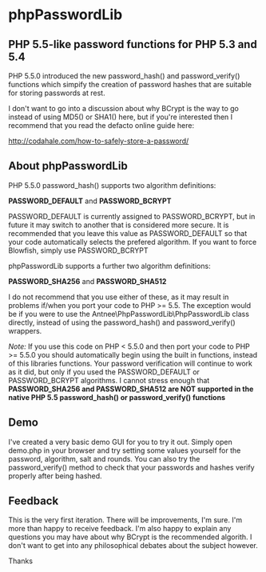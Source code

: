 # phpPasswordLib

## PHP 5.5-like password functions for PHP 5.3 and 5.4

PHP 5.5.0 introduced the new password_hash() and password_verify() functions
which simpify the creation of password hashes that are suitable for storing
passwords at rest.

I don't want to go into a discussion about why BCrypt is the way to go instead
of using MD5() or SHA1() here, but if you're interested then I recommend that
you read the defacto online guide here:

http://codahale.com/how-to-safely-store-a-password/

## About phpPasswordLib

PHP 5.5.0 password_hash() supports two algorithm definitions:

**PASSWORD_DEFAULT** and **PASSWORD_BCRYPT**

PASSWORD_DEFAULT is currently assigned to PASSWORD_BCRYPT, but in future it may
switch to another that is considered more secure. It is recommended that you
leave this value as PASSWORD_DEFAULT so that your code automatically selects the
prefered algorithm. If you want to force Blowfish, simply use PASSWORD_BCRYPT

phpPasswordLib supports a further two algorithm definitions:

**PASSWORD_SHA256** and **PASSWORD_SHA512**

I do not recommend that you use either of these, as it may result in problems
if/when you port your code to PHP >= 5.5. The exception would be if you were to
use the Antnee\PhpPasswordLib\PhpPasswordLib class directly, instead of using
the password_hash() and password_verify() wrappers.

_Note:_ If you use this code on PHP < 5.5.0 and then port your code to PHP >=
5.5.0 you should automatically begin using the built in functions, instead of
this libraries functions. Your password verification will continue to work as it
did, but only if you used the PASSWORD_DEFAULT or PASSWORD_BCRYPT algorithms. I
cannot stress enough that **PASSWORD_SHA256 and PASSWORD_SHA512 are NOT
supported in the native PHP 5.5 password_hash() or password_verify() functions**

## Demo

I've created a very basic demo GUI for you to try it out. Simply open demo.php
in your browser and try setting some values yourself for the password,
algorithm, salt and rounds. You can also try the password_verify() method to
check that your passwords and hashes verify properly after being hashed.

## Feedback

This is the very first iteration. There will be improvements, I'm sure. I'm more
than happy to receive feedback. I'm also happy to explain any questions you may
have about why BCrypt is the recommended algorith. I don't want to get into any
philosophical debates about the subject however.

Thanks
